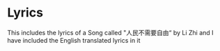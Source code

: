 # Lyrics
This includes the lyrics of a Song called "人民不需要自由“ by Li Zhi and I have included the English translated lyrics in it
